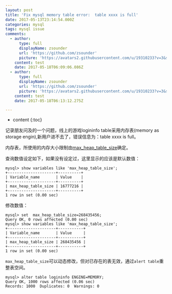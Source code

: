 ```yaml
---
layout: post
title: 'Fix mysql memory table error:  table xxxx is full'
date: 2017-05-13T23:14:54.000Z
categories: mysql
tags: mysql issue
comments:
  - author:
      type: full
      displayName: zsounder
      url: 'https://github.com/zsounder'
      picture: 'https://avatars2.githubusercontent.com/u/19310233?v=3&s=73'
    content: test
    date: 2017-05-18T06:09:06.086Z
  - author:
      type: full
      displayName: zsounder
      url: 'https://github.com/zsounder'
      picture: 'https://avatars2.githubusercontent.com/u/19310233?v=3&s=73'
    content: test
    date: 2017-05-18T06:13:12.275Z

---
```


* content
{:toc}

记录朋友问及的一个问题，线上的游戏logininfo table采用内存表(memory as storage engin),新用户进不去了，错误信息为：table xxxx is full。

内存表，所使用的内存大小限制由[max_heap_table_size](http://dev.mysql.com/doc/refman/5.1/en/server-system-variables.html#sysvar_max_heap_table_size)确定。

查询数值设定如下，如果没有设定过，这里显示的应该是默认数值：

```shell
mysql> show variables like 'max_heap_table_size';
+---------------------+----------+
| Variable_name       | Value    |
+---------------------+----------+
| max_heap_table_size | 16777216 |
+---------------------+----------+
1 row in set (0.00 sec)
```

修改数值：
```shell
mysql> set  max_heap_table_size=268435456;
Query OK, 0 rows affected (0.00 sec)
mysql> show variables like 'max_heap_table_size';
+---------------------+-----------+
| Variable_name       | Value     |
+---------------------+-----------+
| max_heap_table_size | 268435456 |
+---------------------+-----------+
1 row in set (0.00 sec)
```

`max_heap_table_size`可以动态修改，但对已存在的表无效，通过`alert table`重整表空间。
```shell
mysql> alter table logininfo ENGINE=MEMORY;
Query OK, 1000 rows affected (0.06 sec)
Records: 1000  Duplicates: 0  Warnings: 0
```
